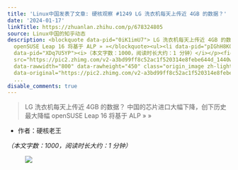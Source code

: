 ```yaml
---
title: 'Linux中国发表了文章: 硬核观察 #1249 LG 洗衣机每天上传近 4GB 的数据？'
date: '2024-01-17'
linkTitle: https://zhuanlan.zhihu.com/p/678324805
source: Linux中国的知乎动态
description: <blockquote data-pid="0iK1imU7"> LG 洗衣机每天上传近 4GB 的数据？ 中国的芯片进口大幅下降，创下历史最大降幅
  openSUSE Leap 16 将基于 ALP » »</blockquote><ul><li data-pid="pIGhH8KQ">作者：硬核老王</li></ul><p
  data-pid="XDq7U5YP"><i>（本文字数：1000，阅读时长大约：1 分钟）</i></p><figure data-size="normal"><img
  src="https://pic2.zhimg.com/v2-a3bd99ff8c52ac1f520314e8febe644d_1440w.jpg" data-size="normal"
  data-rawwidth="800" data-rawheight="450" class="origin_image zh-lightbox-thumb"
  data-original="https://pic2.zhimg.com/v2-a3bd99ff8c52ac1f520314e8febe644d_r.jpg"
  ...
disable_comments: true
---
```

<blockquote data-pid="0iK1imU7"> LG 洗衣机每天上传近 4GB 的数据？ 中国的芯片进口大幅下降，创下历史最大降幅 openSUSE Leap 16 将基于 ALP » »</blockquote><ul><li data-pid="pIGhH8KQ">作者：硬核老王</li></ul><p data-pid="XDq7U5YP"><i>（本文字数：1000，阅读时长大约：1 分钟）</i></p><figure data-size="normal"><img src="https://pic2.zhimg.com/v2-a3bd99ff8c52ac1f520314e8febe644d_1440w.jpg" data-size="normal" data-rawwidth="800" data-rawheight="450" class="origin_image zh-lightbox-thumb" data-original="https://pic2.zhimg.com/v2-a3bd99ff8c52ac1f520314e8febe644d_r.jpg" ...